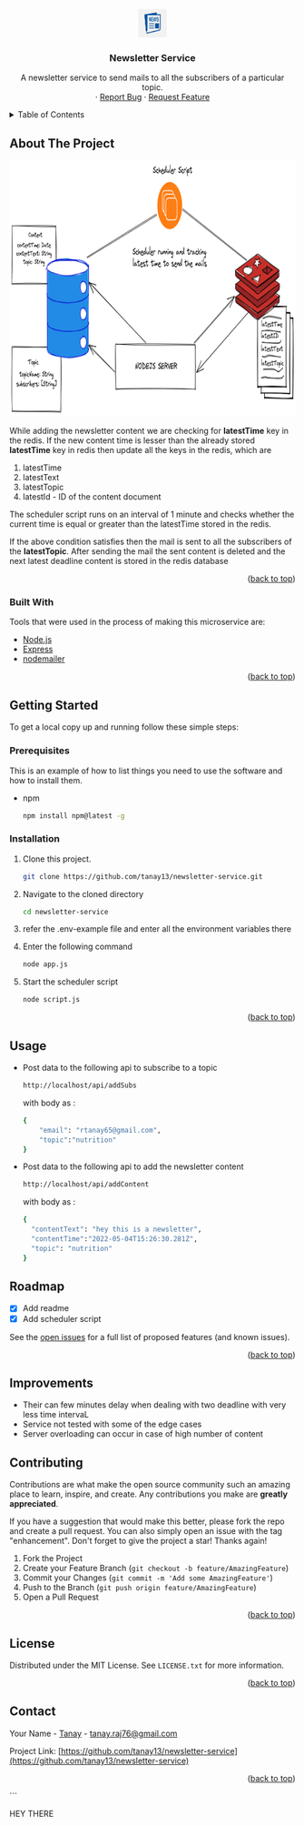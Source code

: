 <div id="top"></div>

<br />
<div align="center">
  <a href="https://github.com/tanay13/newsletter-service">
    <img src="images/logo.png" alt="Logo" width="50" height="50">
  </a>

  <h3 align="center">Newsletter Service</h3>

  <p align="center">
    A newsletter service to send mails to all the subscribers of a particular topic.
    <br />
    ·
    <a href="https://github.com/tanay13/newsletter-service/issues">Report Bug</a>
    ·
    <a href="https://github.com/tanay13/newsletter-service/issues">Request Feature</a>
  </p>
</div>

<!-- TABLE OF CONTENTS -->
<details>
  <summary>Table of Contents</summary>
  <ol>
    <li>
      <a href="#about-the-project">About The Project</a>
      <ul>
        <li><a href="#built-with">Built With</a></li>
      </ul>
    </li>
    <li>
      <a href="#getting-started">Getting Started</a>
      <ul>
        <li><a href="#prerequisites">Prerequisites</a></li>
        <li><a href="#installation">Installation</a></li>
      </ul>
    </li>
    <li><a href="#usage">Usage</a></li>
    <li><a href="#roadmap">Roadmap</a></li>
    <li><a href="#contributing">Contributing</a></li>
    <li><a href="#license">License</a></li>
    <li><a href="#contact">Contact</a></li>
    <li><a href="#acknowledgments">Acknowledgments</a></li>
  </ol>
</details>

<!-- ABOUT THE PROJECT -->

## About The Project

 <img src="images/newsletter.png" alt="Logo" width="1000" height="450">

While adding the newsletter content we are checking for <b>latestTime</b> key in the redis. If the new content time is lesser than the already stored <b>latestTime</b> key in redis then update all the keys in the redis, which are

1. latestTime
2. latestText
3. latestTopic
4. latestId - ID of the content document

The scheduler script runs on an interval of 1 minute and checks whether the current time is equal or greater than the latestTime stored in the redis.

If the above condition satisfies then the mail is sent to all the subscribers of the **latestTopic**.
After sending the mail the sent content is deleted and the next latest deadline content is stored in the redis database

<p align="right">(<a href="#top">back to top</a>)</p>

### Built With

Tools that were used in the process of making this microservice are:

- [Node.js](https://nodejs.org/en/)
- [Express](https://expressjs.com/)
- [nodemailer](https://reactjs.org/)

<p align="right">(<a href="#top">back to top</a>)</p>

<!-- GETTING STARTED -->

## Getting Started

To get a local copy up and running follow these simple steps:

### Prerequisites

This is an example of how to list things you need to use the software and how to install them.

- npm

  ```sh
  npm install npm@latest -g
  ```

### Installation

1. Clone this project.

   ```sh
   git clone https://github.com/tanay13/newsletter-service.git
   ```

2. Navigate to the cloned directory

   ```sh
   cd newsletter-service
   ```

3. refer the .env-example file and enter all the environment variables there

4. Enter the following command

   ```sh
   node app.js
   ```

5. Start the scheduler script

   ```sh
   node script.js
   ```

<p align="right">(<a href="#top">back to top</a>)</p>

<!-- USAGE EXAMPLES -->

## Usage

- Post data to the following api to subscribe to a topic

  ```sh
  http://localhost/api/addSubs
  ```

  with body as :

  ```sh
  {
      "email": "rtanay65@gmail.com",
      "topic":"nutrition"
  }
  ```

- Post data to the following api to add the newsletter content

  ```sh
  http://localhost/api/addContent
  ```

  with body as :

  ```sh
  {
    "contentText": "hey this is a newsletter",
    "contentTime":"2022-05-04T15:26:30.281Z",
    "topic": "nutrition"
  }
  ```

<!-- ROADMAP -->

## Roadmap

- [x] Add readme
- [x] Add scheduler script

See the [open issues](https://github.com/newsletter-service/issues) for a full list of proposed features (and known issues).

<p align="right">(<a href="#top">back to top</a>)</p>

## Improvements

- Their can few minutes delay when dealing with two deadline with very less time intervaL
- Service not tested with some of the edge cases
- Server overloading can occur in case of high number of content

<!-- CONTRIBUTING -->

## Contributing

Contributions are what make the open source community such an amazing place to learn, inspire, and create. Any contributions you make are **greatly appreciated**.

If you have a suggestion that would make this better, please fork the repo and create a pull request. You can also simply open an issue with the tag "enhancement".
Don't forget to give the project a star! Thanks again!

1. Fork the Project
2. Create your Feature Branch (`git checkout -b feature/AmazingFeature`)
3. Commit your Changes (`git commit -m 'Add some AmazingFeature'`)
4. Push to the Branch (`git push origin feature/AmazingFeature`)
5. Open a Pull Request

<p align="right">(<a href="#top">back to top</a>)</p>

<!-- LICENSE -->

## License

Distributed under the MIT License. See `LICENSE.txt` for more information.

<p align="right">(<a href="#top">back to top</a>)</p>

<!-- CONTACT -->

## Contact

Your Name - [Tanay](https://twitter.com/tanayhere) - tanay.raj76@gmail.com

Project Link: [https://github.com/tanay13/newsletter-service](https://github.com/tanay13/newsletter-service)

<p align="right">(<a href="#top">back to top</a>)</p>
```

HEY THERE